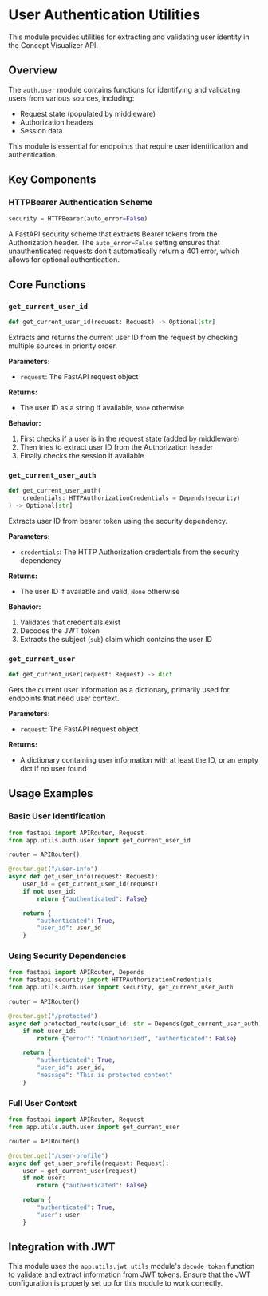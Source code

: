 # User Authentication Utilities

This module provides utilities for extracting and validating user identity in the Concept Visualizer API.

## Overview

The `auth.user` module contains functions for identifying and validating users from various sources, including:

- Request state (populated by middleware)
- Authorization headers
- Session data

This module is essential for endpoints that require user identification and authentication.

## Key Components

### HTTPBearer Authentication Scheme

```python
security = HTTPBearer(auto_error=False)
```

A FastAPI security scheme that extracts Bearer tokens from the Authorization header. The `auto_error=False` setting ensures that unauthenticated requests don't automatically return a 401 error, which allows for optional authentication.

## Core Functions

### `get_current_user_id`

```python
def get_current_user_id(request: Request) -> Optional[str]
```

Extracts and returns the current user ID from the request by checking multiple sources in priority order.

**Parameters:**

- `request`: The FastAPI request object

**Returns:**

- The user ID as a string if available, `None` otherwise

**Behavior:**

1. First checks if a user is in the request state (added by middleware)
2. Then tries to extract user ID from the Authorization header
3. Finally checks the session if available

### `get_current_user_auth`

```python
def get_current_user_auth(
    credentials: HTTPAuthorizationCredentials = Depends(security)
) -> Optional[str]
```

Extracts user ID from bearer token using the security dependency.

**Parameters:**

- `credentials`: The HTTP Authorization credentials from the security dependency

**Returns:**

- The user ID if available and valid, `None` otherwise

**Behavior:**

1. Validates that credentials exist
2. Decodes the JWT token
3. Extracts the subject (`sub`) claim which contains the user ID

### `get_current_user`

```python
def get_current_user(request: Request) -> dict
```

Gets the current user information as a dictionary, primarily used for endpoints that need user context.

**Parameters:**

- `request`: The FastAPI request object

**Returns:**

- A dictionary containing user information with at least the ID, or an empty dict if no user found

## Usage Examples

### Basic User Identification

```python
from fastapi import APIRouter, Request
from app.utils.auth.user import get_current_user_id

router = APIRouter()

@router.get("/user-info")
async def get_user_info(request: Request):
    user_id = get_current_user_id(request)
    if not user_id:
        return {"authenticated": False}

    return {
        "authenticated": True,
        "user_id": user_id
    }
```

### Using Security Dependencies

```python
from fastapi import APIRouter, Depends
from fastapi.security import HTTPAuthorizationCredentials
from app.utils.auth.user import security, get_current_user_auth

router = APIRouter()

@router.get("/protected")
async def protected_route(user_id: str = Depends(get_current_user_auth)):
    if not user_id:
        return {"error": "Unauthorized", "authenticated": False}

    return {
        "authenticated": True,
        "user_id": user_id,
        "message": "This is protected content"
    }
```

### Full User Context

```python
from fastapi import APIRouter, Request
from app.utils.auth.user import get_current_user

router = APIRouter()

@router.get("/user-profile")
async def get_user_profile(request: Request):
    user = get_current_user(request)
    if not user:
        return {"authenticated": False}

    return {
        "authenticated": True,
        "user": user
    }
```

## Integration with JWT

This module uses the `app.utils.jwt_utils` module's `decode_token` function to validate and extract information from JWT tokens. Ensure that the JWT configuration is properly set up for this module to work correctly.
